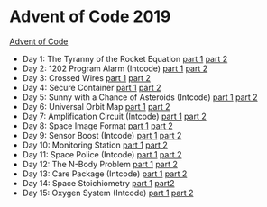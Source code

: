 # Advent of Code 2019

[Advent of Code](https://adventofcode.com/2019)

- Day 1: The Tyranny of the Rocket Equation [part 1](day01_p1) [part
  2](day01_p2)
- Day 2: 1202 Program Alarm (Intcode) [part 1](day02_p1) [part 2](day02_p2)
- Day 3: Crossed Wires [part 1](day03_p1) [part 2](day03_p2)
- Day 4: Secure Container [part 1](day04_p1) [part 2](day04_p2)
- Day 5: Sunny with a Chance of Asteroids (Intcode) [part 1](day05_p1) [part
  2](day05_p2)
- Day 6: Universal Orbit Map [part 1](day06_p1) [part 2](day06_p2)
- Day 7: Amplification Circuit (Intcode) [part 1](day07_p1) [part 2](day07_p2)
- Day 8: Space Image Format [part 1](day08_p1) [part 2](day08_p2)
- Day 9: Sensor Boost (Intcode) [part 1](day09_p1) [part 2](day09_p2)
- Day 10: Monitoring Station [part 1](day10_p1) [part 2](day10_p2)
- Day 11: Space Police (Intcode) [part 1](day11_p1) [part 2](day11_p2)
- Day 12: The N-Body Problem [part 1](day12_p1) [part 2](day12_p2)
- Day 13: Care Package (Intcode) [part 1](day13_p1) [part 2](day13_p2)
- Day 14: Space Stoichiometry [part 1](day14_p1) [part2](day14_p2)
- Day 15: Oxygen System (Intcode) [part 1](day15_p1) [part 2](day15_p2)

